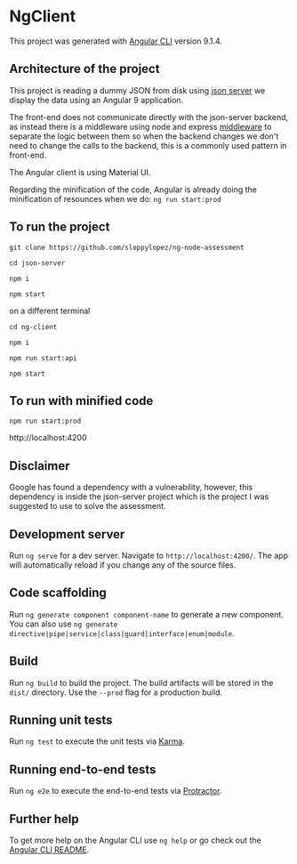 # NgClient

This project was generated with [Angular CLI](https://github.com/angular/angular-cli) version 9.1.4.

## Architecture of the project

This project is reading a dummy JSON from disk using [json server](https://github.com/typicode/json-server)
we display the data using an Angular 9 application.

The front-end does not communicate directly with the json-server backend, as instead there is a middleware
using node and express [middleware](https://github.com/typicode/json-server) to separate the logic between them
so when the backend changes we don't need to change the calls to the backend, this is a commonly used pattern 
in front-end.

The Angular client is using Material UI.

Regarding the minification of the code, Angular is already doing the minification of resounces when we do:
`ng run start:prod`

## To run the project

`git clone https://github.com/sloppylopez/ng-node-assessment`

`cd json-server`

`npm i`

`npm start`

on a different terminal

`cd ng-client`

`npm i`

`npm run start:api`

`npm start`

## To run with minified code

`npm run start:prod`

http://localhost:4200

## Disclaimer

Google has found a dependency with a vulnerability, however, this dependency
is inside the json-server project which is the project I was suggested to use
to solve the assessment.

## Development server

Run `ng serve` for a dev server. Navigate to `http://localhost:4200/`. The app will automatically reload if you change any of the source files.

## Code scaffolding

Run `ng generate component component-name` to generate a new component. You can also use `ng generate directive|pipe|service|class|guard|interface|enum|module`.

## Build

Run `ng build` to build the project. The build artifacts will be stored in the `dist/` directory. Use the `--prod` flag for a production build.

## Running unit tests

Run `ng test` to execute the unit tests via [Karma](https://karma-runner.github.io).

## Running end-to-end tests

Run `ng e2e` to execute the end-to-end tests via [Protractor](http://www.protractortest.org/).

## Further help

To get more help on the Angular CLI use `ng help` or go check out the [Angular CLI README](https://github.com/angular/angular-cli/blob/master/README.md).
